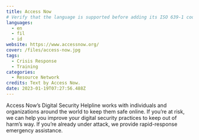 ```yaml
---
title: Access Now
# Verify that the language is supported before adding its ISO 639-1 code here. without the country code, i.e. ms instead of ms_MY.
languages:
  - en
  - fil
  - id
website: https://www.accessnow.org/
cover: /files/access-now.jpg
tags:
  - Crisis Response
  - Training
categories:
  - Resource Network
credits: Text by Access Now.
date: 2023-01-19T07:27:56.488Z
---
```

Access Now’s Digital Security Helpline works with individuals and organizations around the world to keep them safe online. If you’re at risk, we can help you improve your digital security practices to keep out of harm’s way. If you’re already under attack, we provide rapid-response emergency assistance.